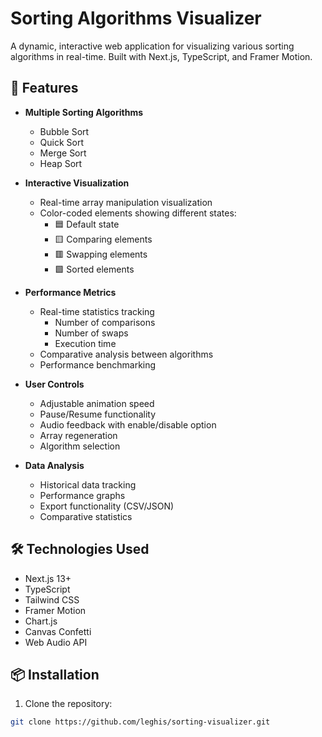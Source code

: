 # Sorting Algorithms Visualizer

A dynamic, interactive web application for visualizing various sorting algorithms in real-time. Built with Next.js, TypeScript, and Framer Motion.

## 🚀 Features

- **Multiple Sorting Algorithms**
    - Bubble Sort
    - Quick Sort
    - Merge Sort
    - Heap Sort

- **Interactive Visualization**
    - Real-time array manipulation visualization
    - Color-coded elements showing different states:
        - 🟦 Default state
        - 🟨 Comparing elements
        - 🟥 Swapping elements
        - 🟩 Sorted elements

- **Performance Metrics**
    - Real-time statistics tracking
        - Number of comparisons
        - Number of swaps
        - Execution time
    - Comparative analysis between algorithms
    - Performance benchmarking

- **User Controls**
    - Adjustable animation speed
    - Pause/Resume functionality
    - Audio feedback with enable/disable option
    - Array regeneration
    - Algorithm selection

- **Data Analysis**
    - Historical data tracking
    - Performance graphs
    - Export functionality (CSV/JSON)
    - Comparative statistics

## 🛠️ Technologies Used

- Next.js 13+
- TypeScript
- Tailwind CSS
- Framer Motion
- Chart.js
- Canvas Confetti
- Web Audio API

## 📦 Installation

1. Clone the repository:
```bash
git clone https://github.com/leghis/sorting-visualizer.git